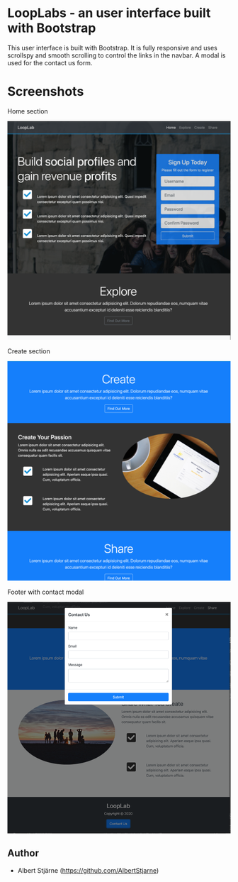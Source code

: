 # LoopLabs - an user interface built with Bootstrap

This user interface is built with Bootstrap. It is fully responsive and uses scrollspy and smooth scrolling to control the links in the navbar. A modal is used for the contact us form.

# Screenshots

Home section

<img src="./README-images/home-section.png" width=650>

Create section

<img src="./README-images/create-section.png" width=650>

Footer with contact modal

<img src="./README-images/footer-w-contact-modal.png" width=650>

## Author

- Albert Stjärne (https://github.com/AlbertStjarne)
